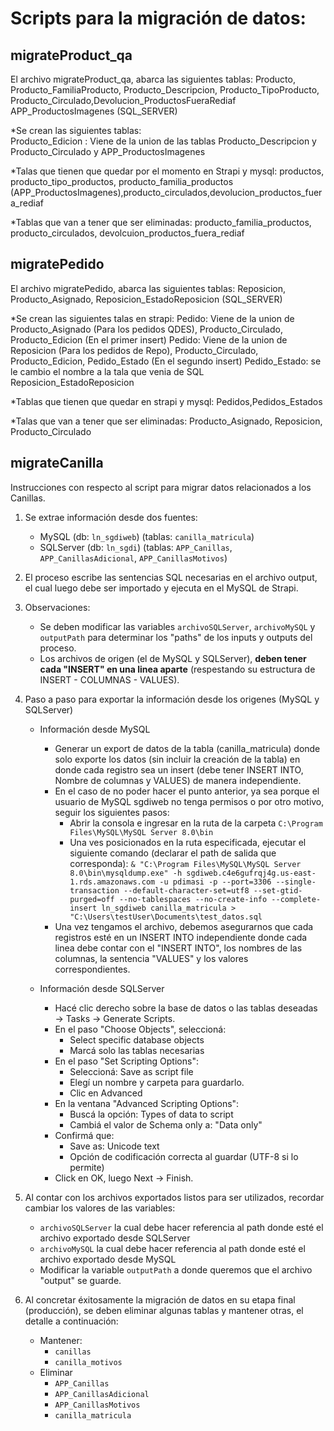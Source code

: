 # Scripts para la migración de datos:  

## **migrateProduct_qa**  
El archivo migrateProduct_qa, abarca las siguientes tablas: 
Producto, Producto_FamiliaProducto, Producto_Descripcion, Producto_TipoProducto, Producto_Circulado,Devolucion_ProductosFueraRediaf
APP_ProductosImagenes  (SQL_SERVER)

*Se crean las siguientes tablas:  
Producto_Edicion : Viene de la union de las tablas Producto_Descripcion y Producto_Circulado y APP_ProductosImagenes

*Talas que tienen que quedar por el momento en Strapi y mysql:
productos, producto_tipo_productos, producto_familia_productos (APP_ProductosImagenes),producto_circulados,devolucion_productos_fuera_rediaf

*Tablas que van a tener que ser eliminadas: producto_familia_productos, producto_circulados, devolcuion_productos_fuera_rediaf

## **migratePedido**
El archivo migratePedido, abarca las siguientes tablas:
Reposicion, Producto_Asignado, Reposicion_EstadoReposicion  (SQL_SERVER)

*Se crean las siguientes talas en strapi:
Pedido: Viene de la union de Producto_Asignado  (Para los pedidos QDES), Producto_Circulado,
Producto_Edicion  (En el primer insert)
Pedido: Viene de la union de Reposicion (Para los pedidos de Repo), Producto_Circulado, Producto_Edicion, Pedido_Estado (En el segundo insert)
Pedido_Estado: se le cambio el nombre a la tala que venia de SQL Reposicion_EstadoReposicion

*Tablas que tienen que quedar en strapi y mysql:
Pedidos,Pedidos_Estados

*Talas que van a tener que ser eliminadas:
Producto_Asignado, Reposicion, Producto_Circulado

## **migrateCanilla**
Instrucciones con respecto al script para migrar datos relacionados a los Canillas.

1. Se extrae información desde dos fuentes:
    - MySQL (db: `ln_sgdiweb`) (tablas: `canilla_matricula`)
    - SQLServer (db: `ln_sgdi`) (tablas: `APP_Canillas`, `APP_CanillasAdicional`, `APP_CanillasMotivos`)

2. El proceso escribe las sentencias SQL necesarias en el archivo output, el cual luego debe ser importado y ejecuta en el MySQL de Strapi.

3. Observaciones:
    - Se deben modificar las variables `archivoSQLServer`, `archivoMySQL` y `outputPath` para determinar los "paths" de los inputs y outputs del proceso.
    - Los archivos de origen (el de MySQL y SQLServer), **deben tener cada "INSERT" en una linea aparte** (respestando su estructura de INSERT - COLUMNAS - VALUES).

4. Paso a paso para exportar la información desde los origenes (MySQL y SQLServer)
    - Información desde MySQL
        - Generar un export de datos de la tabla (canilla_matricula) donde solo exporte los datos (sin incluir la creación de la tabla) en donde cada registro sea un insert (debe tener INSERT INTO, Nombre de columnas y VALUES) de manera independiente.
        - En el caso de no poder hacer el punto anterior, ya sea porque el usuario de MySQL sgdiweb no tenga permisos o por otro motivo, seguir los siguientes pasos:
            - Abrir la consola e ingresar en la ruta de la carpeta `C:\Program Files\MySQL\MySQL Server 8.0\bin`
            - Una ves posicionados en la ruta especificada, ejecutar el siguiente comando (declarar el path de salida que corresponda): `& "C:\Program Files\MySQL\MySQL Server 8.0\bin\mysqldump.exe" -h sgdiweb.c4e6gufrqj4g.us-east-1.rds.amazonaws.com -u pdimasi -p --port=3306 --single-transaction --default-character-set=utf8 --set-gtid-purged=off --no-tablespaces --no-create-info --complete-insert ln_sgdiweb canilla_matricula > "C:\Users\testUser\Documents\test_datos.sql`
        - Una vez tengamos el archivo, debemos asegurarnos que cada registros esté en un INSERT INTO independiente donde cada linea debe contar con el "INSERT INTO", los nombres de las columnas, la sentencia "VALUES" y los valores correspondientes.

    - Información desde SQLServer
        - Hacé clic derecho sobre la base de datos o las tablas deseadas → Tasks → Generate Scripts.
        - En el paso "Choose Objects", seleccioná:
            - Select specific database objects
            - Marcá solo las tablas necesarias
        - En el paso "Set Scripting Options":
            - Seleccioná: Save as script file
            - Elegí un nombre y carpeta para guardarlo.
            - Clic en Advanced
        - En la ventana "Advanced Scripting Options":
            - Buscá la opción: Types of data to script
            - Cambiá el valor de Schema only a: "Data only"
        - Confirmá que:
            - Save as: Unicode text
            - Opción de codificación correcta al guardar (UTF-8 si lo permite)
        - Click en OK, luego Next → Finish.

5. Al contar con los archivos exportados listos para ser utilizados, recordar cambiar los valores de las variables:
    - `archivoSQLServer` la cual debe hacer referencia al path donde esté el archivo exportado desde SQLServer
    - `archivoMySQL` la cual debe hacer referencia al path donde esté el archivo exportado desde MySQL
    - Modificar la variable `outputPath` a donde queremos que el archivo "output" se guarde.

6. Al concretar éxitosamente la migración de datos en su etapa final (producción), se deben eliminar algunas tablas y mantener otras, el detalle a continuación:
    - Mantener:
        - `canillas`
        - `canilla_motivos`
    - Eliminar
        - `APP_Canillas`
        - `APP_CanillasAdicional`
        - `APP_CanillasMotivos`
        - `canilla_matricula`